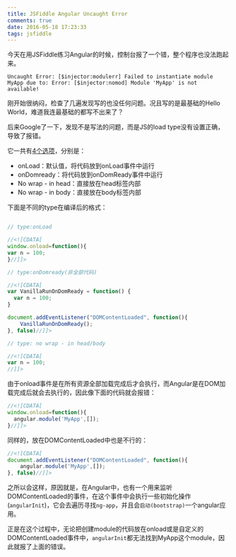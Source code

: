 ```yaml
---
title: JSFiddle Angular Uncaught Error
comments: true
date: 2016-05-18 17:23:33
tags: jsfiddle
---
```


今天在用JSFiddle练习Angular的时候，控制台报了一个错，整个程序也没法跑起来。

`Uncaught Error: [$injector:modulerr] Failed to instantiate module MyApp due to: Error: [$injector:nomod] Module 'MyApp' is not available!`

刚开始很纳闷，检查了几遍发现写的也没任何问题。况且写的是最基础的Hello World，难道我连最基础的都写不出来了？

后来Google了一下，发现不是写法的问题，而是JS的load type没有设置正确，导致了报错。

它一共有[4个选项][Frameworks and Extensions]，分别是：

* onLoad：默认值，将代码放到onLoad事件中运行
* onDomready：将代码放到onDomReady事件中运行
* No wrap - in head：直接放在head标签内部
* No wrap - in body：直接放在body标签内部

下面是不同的type在编译后的格式：

``` javascript

// type:onLoad

//<![CDATA[
window.onload=function(){
var n = 100;
}//]]>

// type:onDomready(非全部代码)

//<![CDATA[
var VanillaRunOnDomReady = function() {
  var n = 100;
}

document.addEventListener("DOMContentLoaded", function(){
    VanillaRunOnDomReady();
}, false)//]]>

// type: no wrap - in head/body

//<![CDATA[
var n = 100;
//]]>

```

由于onload事件是在所有资源全部加载完成后才会执行，而Angular是在DOM加载完成后就会去执行的，因此像下面的代码就会报错：

``` javascript
//<![CDATA[
window.onload=function(){
  angular.module('MyApp',[]);
}//]]>
```

同样的，放在DOMContentLoaded中也是不行的：

``` javascript
//<![CDATA[
document.addEventListener("DOMContentLoaded", function(){
    angular.module('MyApp',[]);
}, false)//]]>
```

之所以会这样，原因就是，在Angular中，也有一个用来监听DOMContentLoaded的事件，在这个事件中会执行一些初始化操作(`angularInit`)，它会去遍历寻找`ng-app`，并且会`启动(bootstrap)`一个angular应用。

正是在这个过程中，无论把创建module的代码放在onload或是自定义的DOMContentLoaded事件中，`angularInit`都无法找到MyApp这个module，因此就报了上面的错误。





[Frameworks and Extensions]:http://doc.jsfiddle.net/basic/introduction.html#frameworks-and-extensions
